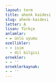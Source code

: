```yaml
---
layout: term
title: ahenk kaidesi
slug: ahenk-kaidesi
letter: A
lisan: Türkçe
anlamlar:
- ► ünlü uyumu
ozellikler:
- - isim
  - dil bilgisi
ornekler:
- - ''
orneklerkaynak:
- - ''
---
```


